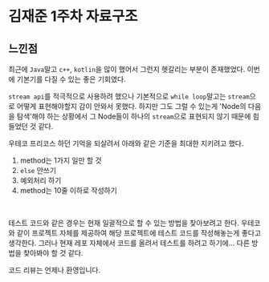 # 김재준 1주차 자료구조

## 느낀점

최근에 `Java`말고 `c++`, `kotlin`을 많이 했어서 그런지 헷갈리는 부분이 존재했었다. 이번에 기본기를 다질 수 있는 좋은 기회였다.

`stream api`를 적극적으로 사용하려 했으나 기본적으로 `while loop`말고는 `stream`으로 어떻게 표현해야할지 감이 안와서 못했다. 하지만 그도 그럴 수 있는게 'Node의 다음을 탐색'해야 하는 상황에서 그 Node들이 하나의 `stream`으로 표현되지 않기 때문에 힘들었던 것 같다.

우테코 프리코스 하던 기억을 되살려서 아래와 같은 기준을 최대한 지키려고 했다.

1. method는 1가지 일만 할 것
2. `else` 안쓰기
3. 예외처리 하기
4. method는 10줄 이하로 작성하기

<br>

테스트 코드와 같은 경우는 현재 일괄적으로 할 수 있는 방법을 찾아보려고 한다. 우테코와 같이 프로젝트 자체를 제공하여 해당 프로젝트에 테스트 코드를 작성해놓는게 좋다고 생각한다. 그러나 현재 레포 자체에서 코드를 올려서 테스트를 하려고 하기에... 다른 방법을 찾아봐야 할 것 같다.

코드 리뷰는 언제나 환영입니다.